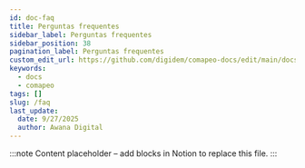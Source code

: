 ```yaml
---
id: doc-faq
title: Perguntas frequentes
sidebar_label: Perguntas frequentes
sidebar_position: 38
pagination_label: Perguntas frequentes
custom_edit_url: https://github.com/digidem/comapeo-docs/edit/main/docs/understanding-how-exchange-works-c/faq.md
keywords:
  - docs
  - comapeo
tags: []
slug: /faq
last_update:
  date: 9/27/2025
  author: Awana Digital
---
```


<!-- Placeholder content generated automatically because the Notion page is missing a Website Block. -->

:::note
Content placeholder – add blocks in Notion to replace this file.
:::
